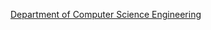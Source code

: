 [Department of Computer Science Engineering](https://www.cuchd.in/engineering/be-computer-science-engineering.php)
